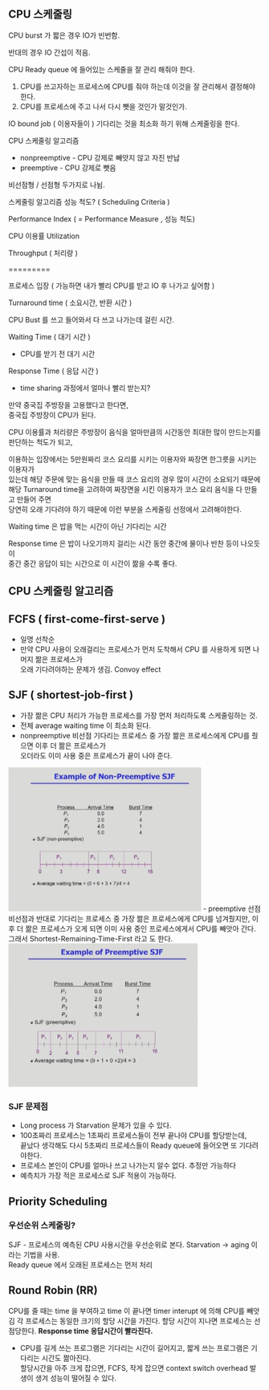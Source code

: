 ## CPU 스케줄링

CPU burst 가 짧은 경우 IO가 빈번함.

반대의 경우 IO 간섭이 적음.

CPU Ready queue 에 들어있는 스케줄을 잘 관리 해줘야 한다.

1. CPU를 쓰고자하는 프로세스에 CPU를 줘야 하는데 이것을 잘 관리해서 결정해야한다.
2. CPU를 프로세스에 주고 나서 다시 뺏을 것인가 말것인가.

IO bound job ( 이용자들이 ) 기다리는 것을 최소화 하기 위해 스케줄링을 한다.

CPU 스케줄링 알고리즘 

- nonpreemptive - CPU 강제로 빼앗지 않고 자진 반납
- preemptive - CPU 강제로 뺏음

비선점형 / 선점형 두가지로 나뉨.

스케줄링 알고리즘 성능 척도? ( Scheduling Criteria )

Performance Index ( = Performance Measure , 성능 척도)

CPU 이용률 Utilization

Throughput ( 처리량 )

=========

프로세스 입장 ( 가능하면 내가 빨리 CPU를 받고 IO 후 나가고 싶어함 )

Turnaround time ( 소요시간,  반환 시간 )

CPU Bust 를 쓰고 들어와서 다 쓰고 나가는데 걸린 시간.

Waiting Time ( 대기 시간 )

- CPU를 받기 전 대기 시간

Response Time ( 응답 시간 )

- time sharing 과정에서 얼마나 빨리 받는지?  

만약 중국집 주방장을 고용했다고 한다면,  
중국집 주방장이 CPU가 된다.

CPU 이용률과 처리량은 주방장이 음식을 얼마만큼의 시간동안 최대한 많이 만드는지를  
판단하는 척도가 되고,

이용하는 입장에서는 5만원짜리 코스 요리를 시키는 이용자와 짜장면 한그릇을 시키는 이용자가  
있는데 해당 주문에 맞는 음식을 만들 때 코스 요리의 경우 많이 시간이 소요되기 때문에  
해당 Turnaround time을 고려하여 짜장면을 시킨 이용자가 코스 요리 음식을 다 만들고 만들어 주면  
당연히 오래 기다려야 하기 때문에 이런 부분을 스케줄링 선정에서 고려해야한다.

Waiting time 은 밥을 먹는 시간이 아닌 기다리는 시간

Response time 은 밥이 나오기까지 걸리는 시간 동안 중간에 물이나 반찬 등이 나오듯이  
중간 중간 응답이 되는 시간으로 이 시간이 짦을 수록 좋다.
## CPU 스케줄링 알고리즘
## FCFS ( first-come-first-serve )
- 일명 선착순
- 만약 CPU 사용이 오래걸리는 프로세스가 먼저 도착해서 CPU 를 사용하게 되면 나머지 짦은 프로세스가  
오래 기다려야하는 문제가 생김. Convoy effect

## SJF ( shortest-job-first )
- 가장 짦은 CPU 처리가 가능한 프로세스를 가장 먼저 처리하도록 스케줄링하는 것.
- 전체 average waiting time 이 최소화 된다.
- nonpreemptive 비선점 기다리는 프로세스 중 가장 짦은 프로세스에게 CPU를 줬으면 이후 더 짦은 프로세스가  
오더라도 이미 사용 중은 프로세스가 끝이 나야 준다.
<img src="./images/비선점.PNG">
- preemptive 선점 비선점과 반대로 기다리는 프로세스 중 가장 짦은 프로세스에게 CPU를 넘겨줬지만, 
이후 더 짦은 프로세스가 오게 되면 이미 사용 중인 프로세스에게서 CPU를 빼앗아 간다.  
그래서 Shortest-Remaining-Time-First 라고 도 한다.
<img src="./images/선점.PNG">

### SJF 문제점
- Long process 가 Starvation 문제가 있을 수 있다.
- 100초짜리 프로세스는 1초짜리 프로세스들이 전부 끝나야 CPU를 할당받는데,  
끝났다 생각해도 다시 5초짜리 프로세스들이 Ready queue에 들어오면 또 기다려야한다.  
- 프로세스 본인이 CPU를 얼마나 쓰고 나가는지 알수 없다. 추정만 가능하다
- 예측치가 가장 적은 프로세스로 SJF 적용이 가능하다.

## Priority Scheduling
### 우선순위 스케줄링?

SJF - 프로세스의 예측된 CPU 사용시간을 우선순위로 본다.
Starvation -> aging 이라는 기법을 사용.  
Ready queue 에서 오래된 프로세스는 먼저 처리

## Round Robin (RR)
CPU를 줄 때는 time 을 부여하고 time 이 끝나면 timer interupt 에 의해 CPU를 빼앗김
각 프로세스는 동일한 크기의 할당 시간을 가진다. 할당 시간이 지나면 프로세스는 선점당한다.
**Response time 응답시간이 빨라진다.**
- CPU를 길게 쓰는 프로그램은 기다리는 시간이 길어지고, 짧게 쓰는 프로그램은 기다리는 시간도 짦아진다.  
할당시간을 아주 크게 잡으면, FCFS, 작게 잡으면 context switch overhead 발생이 생겨 성능이 떨어질 수 있다.  



